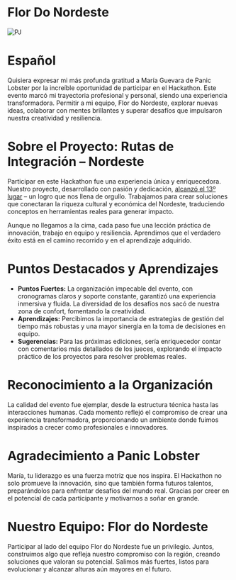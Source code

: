 # Flor Do Nordeste

![PJ](https://github.com/user-attachments/assets/8e0b59f9-8cbf-42f8-9a83-619b488025de)

# Español

Quisiera expresar mi más profunda gratitud a María Guevara de Panic Lobster por la increíble oportunidad de participar en el Hackathon. Este evento marcó mi trayectoria profesional y personal, siendo una experiencia transformadora. Permitir a mi equipo, Flor do Nordeste, explorar nuevas ideas, colaborar con mentes brillantes y superar desafíos que impulsaron nuestra creatividad y resiliencia.

# Sobre el Proyecto: Rutas de Integración – Nordeste

Participar en este Hackathon fue una experiencia única y enriquecedora. Nuestro proyecto, desarrollado con pasión y dedicación, [alcanzó el 13º lugar](https://repositorio.enap.gov.br/jspui/bitstream/1/8037/6/Resultado%20Final%20Impulso%20Regional%20Hackathon%20Comunicado_25.pdf) – un logro que nos llena de orgullo. Trabajamos para crear soluciones que conectaran la riqueza cultural y económica del Nordeste, traduciendo conceptos en herramientas reales para generar impacto.

Aunque no llegamos a la cima, cada paso fue una lección práctica de innovación, trabajo en equipo y resiliencia. Aprendimos que el verdadero éxito está en el camino recorrido y en el aprendizaje adquirido.

# Puntos Destacados y Aprendizajes

- **Puntos Fuertes:** La organización impecable del evento, con cronogramas claros y soporte constante, garantizó una experiencia inmersiva y fluida. La diversidad de los desafíos nos sacó de nuestra zona de confort, fomentando la creatividad.
- **Aprendizajes:** Percibimos la importancia de estrategias de gestión del tiempo más robustas y una mayor sinergia en la toma de decisiones en equipo.
- **Sugerencias:** Para las próximas ediciones, sería enriquecedor contar con comentarios más detallados de los jueces, explorando el impacto práctico de los proyectos para resolver problemas reales.

# Reconocimiento a la Organización

La calidad del evento fue ejemplar, desde la estructura técnica hasta las interacciones humanas. Cada momento reflejó el compromiso de crear una experiencia transformadora, proporcionando un ambiente donde fuimos inspirados a crecer como profesionales e innovadores.

# Agradecimiento a Panic Lobster

María, tu liderazgo es una fuerza motriz que nos inspira. El Hackathon no solo promueve la innovación, sino que también forma futuros talentos, preparándolos para enfrentar desafíos del mundo real. Gracias por creer en el potencial de cada participante y motivarnos a soñar en grande.

# Nuestro Equipo: Flor do Nordeste

Participar al lado del equipo Flor do Nordeste fue un privilegio. Juntos, construimos algo que refleja nuestro compromiso con la región, creando soluciones que valoran su potencial. Salimos más fuertes, listos para evolucionar y alcanzar alturas aún mayores en el futuro.
